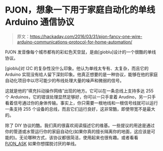 # PJON，想象一下用于家庭自动化的单线 Arduino 通信协议

> 原文：<https://hackaday.com/2016/03/31/pjon-fancy-one-wire-arduino-communications-protocol-for-home-automation/>

PJON 发音像每个城市都有的彩虹色天空鼠，是由[gioblu]设计的一个很酷的单线协议。

[gioblu]对 I2C 的复杂性没什么印象。他认为单线太专有、太复杂，而且它的 Arduino 实现没有给人留下深刻印象。他真正想要的是一种协议，能够在他的家庭自动化项目中以尽可能少的布线处理大量的噪声和微弱的信号。

这就是他的“填充抖动操作网络”出现的地方。它可以在一条总线上支持多达 255 个 Arduinos，它的错误处理显然足够好，你可以一只手拿着 Arudino，另一只手看着信号通过你的身体传输。事实上，你只需要一根地线和一根信号线就可以运行一条支持 255 个设备的总线，而且它们运行良好，这非常酷，即使带宽不是最大的。

除了 DIY 协议的酷。我们真的很喜欢阅读描述它的维基。一些提议的用途是通过你的管道或水管运行你的家庭自动化(如果你真的擅长隔离你的地面，这应该是可能的)。无论哪种方式，该协议都很简洁，使用起来也很有趣。或者看看 [PJON_ASK](https://github.com/gioblu/PJON_ASK) 如果你想摆脱讨厌的单线。